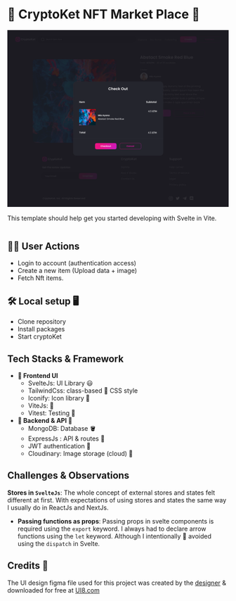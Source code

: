 # **🎨 CryptoKet NFT Market Place 🤖**

![CryptoKet Screenshot](/screenshot.png)

This template should help get you started developing with Svelte in Vite.

<div style="display: flex;align-items:center;justify-content:center;margin:auto;gap:1em;">

</div>

## **🧑‍🏭 User Actions**

- Login to account (authentication access)
- Create a new item (Upload data + image)
- Fetch Nft items.

## **🛠️ Local setup 🖥️**

- Clone repository
- Install packages
- Start cryptoKet

## **Tech Stacks & Framework**

- **🍰 Frontend UI**
  - SvelteJs: UI Library 😃
  - TailwindCss: class-based 🎨 CSS style
  - Iconify: Icon library 👃
  - ViteJs: 🤔
  - Vitest: Testing 🧪
- **🍝 Backend & API 🌵**
  - MongoDB: Database 🪣
  - ExpressJs : API & routes 🔌
  - JWT authentication 🔏
  - Cloudinary: Image storage (cloud) 🧃

## Challenges & Observations

**Stores in `SvelteJs`**: The whole concept of external stores and states felt different at first. With expectations of using stores and states the same way I usually do in ReactJs and NextJs.

- **Passing functions as props**: Passing props in svelte components is required using the `export` keyword. I always had to declare arrow functions using the `let` keyword. Although I intentionally 🧐 avoided using the `dispatch` in Svelte.

## **Credits 🤟**

The UI design figma file used for this project was created by the [designer](https//designer) & downloaded for free at [UI8.com](https://ui8.com)


